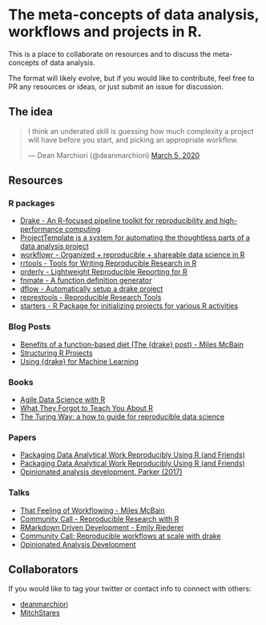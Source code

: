 # The meta-concepts of data analysis, workflows and projects in R.  

This is a place to collaborate on resources and to discuss the 
meta-concepts of data analysis.  

The format will likely evolve, but if you would like to contribute, feel free
to PR any resources or ideas, or just submit an issue for discussion.  

## The idea  

<blockquote class="twitter-tweet"><p lang="en" dir="ltr">I think an underated skill is guessing how much complexity a project will have before you start, and picking an appropriate workflow.</p>&mdash; Dean Marchiori (@deanmarchiori) <a href="https://twitter.com/deanmarchiori/status/1235361729221099522?ref_src=twsrc%5Etfw">March 5, 2020</a></blockquote> 

## Resources  

### R packages   
+ [Drake - An R-focused pipeline toolkit for reproducibility and high-performance computing ](https://docs.ropensci.org/drake/)  
+ [ProjectTemplate is a system for automating the thoughtless parts of a data analysis project](http://projecttemplate.net/)
+ [workflowr - Organized + reproducible + shareable data science in R](https://jdblischak.github.io/workflowr/)
+ [rrtools - Tools for Writing Reproducible Research in R](https://github.com/benmarwick/rrtools)
+ [orderly - Lightweight Reproducible Reporting for R](https://github.com/vimc/orderly)
+ [fnmate - A function definition generator](https://github.com/MilesMcBain/fnmate)  
+ [dflow - Automatically setup a drake project](https://github.com/milesmcbain/dflow)
+ [represtools - Reproducible Research Tools](https://pirategrunt.com/represtools/)
+ [starters - R Package for initializing projects for various R activities](https://itsalocke.com/starters/)


### Blog Posts   
+ [Benefits of a function-based diet (The {drake} post) - Miles McBain](https://milesmcbain.xyz/the-drake-post/)
+ [Structuring R Projects](https://chrisvoncsefalvay.com/2018/08/09/structuring-r-projects/)   
+ [Using {drake} for Machine Learning](https://edwinth.github.io/blog/drake-ml/)  

### Books  
+ [Agile Data Science with R](https://edwinth.github.io/ADSwR/)  
+ [What They Forgot to Teach You About R](https://rstats.wtf/) 
+ [The Turing Way: a how to guide for reproducible data science](https://the-turing-way.netlify.com/)

### Papers  
+ [Packaging Data Analytical Work Reproducibly Using R (and Friends)](https://www.tandfonline.com/doi/abs/10.1080/00031305.2017.1375986?journalCode=utas20)   
+ [Packaging Data Analytical Work Reproducibly Using R (and Friends)](http://faculty.washington.edu/bmarwick/PDFs/Marwick-Boettiger-Mullen-2018-TAS-research-compendia.pdf)  
+ [Opinionated analysis development, Parker (2017)](https://peerj.com/preprints/3210/)  

### Talks   
+ [That Feeling of Workflowing - Miles McBain](https://github.com/MilesMcBain/nycr_meetup_talk)  
+ [Community Call - Reproducible Research with R](https://ropensci.org/blog/2019/07/11/commcall-jul2019/)  
+ [RMarkdown Driven Development - Emily Riederer](https://resources.rstudio.com/rstudio-conf-2020/rmarkdown-driven-development-emily-riederer)  
+ [Community Call: Reproducible workflows at scale with drake](https://ropensci.org/commcalls/2019-09-24/)  
+ [Opinionated Analysis Development](https://rstudio.com/resources/rstudioconf-2017/opinionated-analysis-development/)  


## Collaborators  

If you would like to tag your twitter or contact info to connect with others:  

+ [deanmarchiori](https://twitter.com/deanmarchiori)  
+ [MitchStares](https://twitter.com/DeadTreeDude)  

